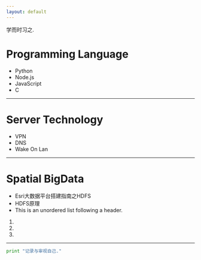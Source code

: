 ```yaml
---
layout: default
---
```


学而时习之.

#  Programming Language

*   Python
*   Node.js
*   JavaScript
*   C

* * *

#  Server Technology

*   VPN
*   DNS
*   Wake On Lan

* * *

#  Spatial BigData

*   Esri大数据平台搭建指南之HDFS
*   HDFS原理
*   This is an unordered list following a header.
1.	
1.	
1.	

* * *

```python
print "记录与审视自己."
```